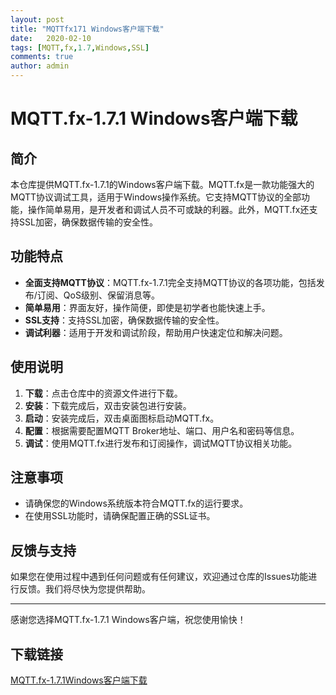 ```yaml
---
layout: post
title: "MQTTfx171 Windows客户端下载"
date:   2020-02-10
tags: [MQTT,fx,1.7,Windows,SSL]
comments: true
author: admin
---
```

# MQTT.fx-1.7.1 Windows客户端下载

## 简介

本仓库提供MQTT.fx-1.7.1的Windows客户端下载。MQTT.fx是一款功能强大的MQTT协议调试工具，适用于Windows操作系统。它支持MQTT协议的全部功能，操作简单易用，是开发者和调试人员不可或缺的利器。此外，MQTT.fx还支持SSL加密，确保数据传输的安全性。

## 功能特点

- **全面支持MQTT协议**：MQTT.fx-1.7.1完全支持MQTT协议的各项功能，包括发布/订阅、QoS级别、保留消息等。
- **简单易用**：界面友好，操作简便，即使是初学者也能快速上手。
- **SSL支持**：支持SSL加密，确保数据传输的安全性。
- **调试利器**：适用于开发和调试阶段，帮助用户快速定位和解决问题。

## 使用说明

1. **下载**：点击仓库中的资源文件进行下载。
2. **安装**：下载完成后，双击安装包进行安装。
3. **启动**：安装完成后，双击桌面图标启动MQTT.fx。
4. **配置**：根据需要配置MQTT Broker地址、端口、用户名和密码等信息。
5. **调试**：使用MQTT.fx进行发布和订阅操作，调试MQTT协议相关功能。

## 注意事项

- 请确保您的Windows系统版本符合MQTT.fx的运行要求。
- 在使用SSL功能时，请确保配置正确的SSL证书。

## 反馈与支持

如果您在使用过程中遇到任何问题或有任何建议，欢迎通过仓库的Issues功能进行反馈。我们将尽快为您提供帮助。

---

感谢您选择MQTT.fx-1.7.1 Windows客户端，祝您使用愉快！

## 下载链接

[MQTT.fx-1.7.1Windows客户端下载](https://pan.quark.cn/s/e227b3c7601c)